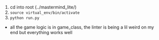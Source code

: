 1. cd into root (../mastermind_lite/)
2. ```source virtual_env/bin/activate```
3. ```python run.py```


* all the game logic is in game_class, the linter is being a lil weird on my end but everything works well